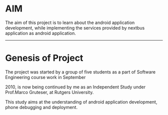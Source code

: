 # AIM #

The aim of this project is to learn about the android application development, while implementing the services provided by nextbus application as android application.


---

# Genesis of Project #

The project was  started by a group of five students as a part of Software Engineering course work in September

2010, is now being continued by me as an Independent Study under Prof.Marco Gruteser, at Rutgers University.

This study aims at the understanding of android application development, phone debugging and deployment.